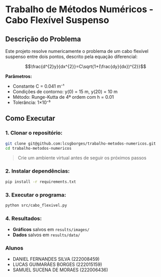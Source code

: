 # Trabalho de Métodos Numéricos - Cabo Flexível Suspenso

## Descrição do Problema

Este projeto resolve numericamente o problema de um cabo flexível suspenso entre dois pontos, descrito pela equação diferencial:

$$\frac{d^{2}y}{dx^{2}}=C\sqrt{1+(\frac{dy}{dx})^{2}}$$

**Parâmetros:**
- Constante C = 0.041 m⁻¹
- Condições de contorno: y(0) = 15 m, y(20) = 10 m
- Método: Runge-Kutta de 4ª ordem com h = 0.01
- Tolerância: 1×10⁻⁵

## Como Executar

### 1. **Clonar o repositório:**
```bash
git clone git@github.com:lcsgborges/trabalho-metodos-numericos.git
cd trabalho-metodos-numericos
```

> Crie um ambiente virtual antes de seguir os próximos passos

### 2. **Instalar dependências:**
```bash
pip install -r requirements.txt
```

### 3. **Executar o programa:**
```bash
python src/cabo_flexivel.py
```

### 4. **Resultados:**
- **Gráficos** salvos em `results/images/`
- **Dados** salvos em `results/data/`

### Alunos

- DANIEL FERNANDES SILVA (222008459)
- LUCAS GUIMARÃES BORGES (222015159)
- SAMUEL SUCENA DE MORAES (222006436)
